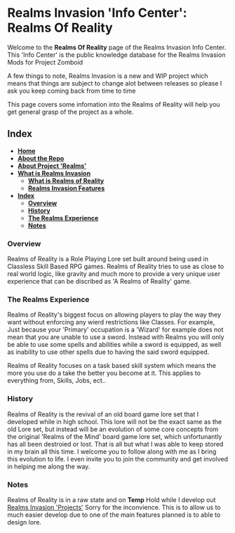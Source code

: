 # Realms Invasion 'Info Center': **Realms Of Reality**

Welcome to the **Realms Of Reality** page of the Realms Invasion Info Center. 
This 'Info Center' is the public knowledge database for the Realms Invasion Mods for Project Zomboid

A few things to note, 
Realms Invasion is a new and WIP project which means that things are subject to change alot between releases so please I ask you keep coming back from time to time

This page covers some infomation into the Realms of Reality will help you get general grasp of the project as a whole.

## **Index**
- [**Home**](https://github.com/FueledByOCHD/Realms-Invasion-Info-Center/blob/develop/README.md)
- [**About the Repo**](https://github.com/FueledByOCHD/Realms-Invasion-Info-Center/blob/develop/README.md#about-the-repo)
- [**About Project 'Realms'**](https://github.com/FueledByOCHD/Realms-Invasion-Info-Center/blob/develop/AboutProjectRealms.md)
- [**What is Realms Invasion**](https://github.com/FueledByOCHD/Realms-Invasion-Info-Center/blob/develop/README.md#what-is-realms-invasion)
    - [**What is Realms of Reality**](https://github.com/FueledByOCHD/Realms-Invasion-Info-Center/blob/develop/AboutRealmsOfReality.md)
    - [**Realms Invasion Features**](https://github.com/FueledByOCHD/Realms-Invasion-Info-Center/blob/develop/README.md#realms-invasion-features)
- [**Index**](https://github.com/FueledByOCHD/Realms-Invasion-Info-Center/blob/develop/AboutRealmsOfReality#index)
    - [**Overview**](https://github.com/FueledByOCHD/Realms-Invasion-Info-Center/blob/develop/AboutRealmsOfReality#overview)
    - [**History**](https://github.com/FueledByOCHD/Realms-Invasion-Info-Center/blob/develop/AboutRealmsOfReality#history)
    - [**The Realms Experience**](https://github.com/FueledByOCHD/Realms-Invasion-Info-Center/blob/develop/AboutRealmsOfReality#the-realms-experience)
    - [**Notes**](https://github.com/FueledByOCHD/Realms-Invasion-Info-Center/blob/develop/AboutRealmsOfReality#notes)


### **Overview**

Realms of Reality is a Role Playing Lore set built around being used in Classless Skill Based RPG games. Realms of Reality tries to use as close to real world logic, like gravity and much more to provide a very unique user experience that can be discribed as 'A Realms of Reality' game.

### **The Realms Experience**

Realms of Reality's biggest focus on allowing players to play the way they want without enforcing any wierd restrictions like Classes. For example, Just because your 'Primary' occupation is a 'Wizard' for example does not mean that you are unable to use a sword. Instead with Realms you will only be able to use some spells and abilities while a sword is equipped, as well as inability to use other spells due to having the said sword equipped.

Realms of Reality focuses on a task based skill system which means the more you use do a take the better you become at it. This applies to everything from, Skills, Jobs, ect..

### **History**

Realms of Reality is the revival of an old board game lore set that I developed while in high school. This lore will not be the exact same as the old Lore set, but instead will be an evolution of some core concepts from the original 'Realms of the Mind' board game lore set, which unfortunantly has all been destroied or lost. That is all but what I was able to keep stored in my brain all this time. I welcome you to follow along with me as I bring this evolution to life. I even invite you to join the community and get involved in helping me along the way.

### **Notes**

Realms of Reality is in a raw state and on **Temp** Hold while I develop out [Realms Invasion 'Projects'](https://github.com/FueledByOCHD/Realms-Invasion-Info-Center/blob/develop/Tools/Projects/RI_Projects.md) Sorry for the inconvience. This is to allow us to much easier develop due to one of the main features planned is to able to design lore.